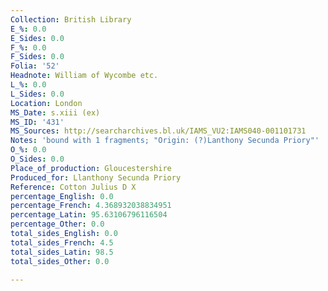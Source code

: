 ```yaml
---
Collection: British Library
E_%: 0.0
E_Sides: 0.0
F_%: 0.0
F_Sides: 0.0
Folia: '52'
Headnote: William of Wycombe etc.
L_%: 0.0
L_Sides: 0.0
Location: London
MS_Date: s.xiii (ex)
MS_ID: '431'
MS_Sources: http://searcharchives.bl.uk/IAMS_VU2:IAMS040-001101731
Notes: 'bound with 1 fragments; "Origin: (?)Lanthony Secunda Priory"'
O_%: 0.0
O_Sides: 0.0
Place_of_production: Gloucestershire
Produced_for: Llanthony Secunda Priory
Reference: Cotton Julius D X
percentage_English: 0.0
percentage_French: 4.368932038834951
percentage_Latin: 95.63106796116504
percentage_Other: 0.0
total_sides_English: 0.0
total_sides_French: 4.5
total_sides_Latin: 98.5
total_sides_Other: 0.0

---
```

